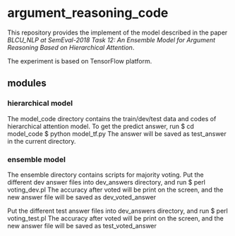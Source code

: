 # argument_reasoning_code

This repository provides the implement of the model described in the paper *BLCU_NLP at SemEval-2018 Task 12: An Ensemble Model for Argument Reasoning Based on Hierarchical Attention*. 

The experiment is based on TensorFlow platform.

## modules
### hierarchical model
The model_code directory contains the train/dev/test data and codes of hierarchical attention model. 
To get the predict answer, run
    $ cd model_code
    $ python model_tf.py
The answer will be saved as test_answer in the current directory.

### ensemble model
The ensemble directory contains scripts for majority voting. Put the different dev answer files into dev_answers directory, and run 
    $ perl voting_dev.pl 
The accuracy after voted will be print on the screen, and the new answer file will be saved as dev_voted_answer 
    
Put the different test answer files into dev_answers directory, and run 
    $ perl voting_test.pl 
The accuracy after voted will be print on the screen, and the new answer file will be saved as test_voted_answer
